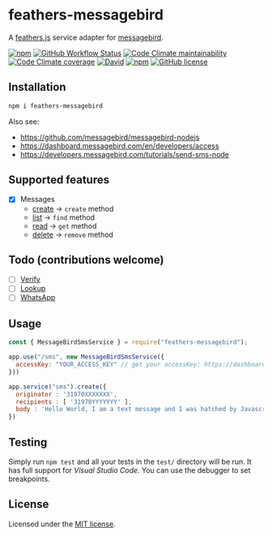 # feathers-messagebird

A [feathers.js](https://feathersjs.com/) service adapter for [messagebird](https://messagebird.com).

[![npm](https://img.shields.io/npm/v/feathers-messagebird)](https://www.npmjs.com/package/feathers-messagebird)
[![GitHub Workflow Status](https://img.shields.io/github/workflow/status/fratzinger/feathers-messagebird/Node.js%20CI)](https://github.com/fratzinger/feathers-messagebird/actions/workflows/node.js.yml?query=branch%3Amain++)
[![Code Climate maintainability](https://img.shields.io/codeclimate/maintainability/fratzinger/feathers-messagebird)](https://codeclimate.com/github/fratzinger/feathers-messagebird)
[![Code Climate coverage](https://img.shields.io/codeclimate/coverage/fratzinger/feathers-messagebird)](https://codeclimate.com/github/fratzinger/xxx)
[![David](https://img.shields.io/david/fratzinger/feathers-messagebird)](https://david-dm.org/fratzinger/feathers-messagebird)
[![npm](https://img.shields.io/npm/dm/feathers-messagebird)](https://www.npmjs.com/package/feathers-messagebird)
[![GitHub license](https://img.shields.io/github/license/fratzinger/xxx)](https://github.com/fratzinger/feathers-messagebird/blob/master/LICENSE)



## Installation

```bash
npm i feathers-messagebird
```

Also see:
- https://github.com/messagebird/messagebird-nodejs
- https://dashboard.messagebird.com/en/developers/access
- https://developers.messagebird.com/tutorials/send-sms-node

## Supported features
- [x] Messages
  - [create](https://developers.messagebird.com/api/sms-messaging/#send-outbound-sms) -> `create` method
  - [list](https://developers.messagebird.com/api/sms-messaging/#list-messages) -> `find` method
  - [read](https://developers.messagebird.com/api/sms-messaging/#view-an-sms) -> `get` method
  - [delete](https://developers.messagebird.com/api/sms-messaging/#available-http-methods) -> `remove` method

## Todo (contributions welcome)
- [ ] [Verify](https://developers.messagebird.com/quickstarts/verify-overview/)
- [ ] [Lookup](https://developers.messagebird.com/quickstarts/lookup-overview/)
- [ ] [WhatsApp](https://developers.messagebird.com/quickstarts/whatsapp-overview/)

## Usage

```js
const { MessageBirdSmsService } = require("feathers-messagebird");

app.use("/sms", new MessageBirdSmsService({
  accessKey: "YOUR_ACCESS_KEY" // get your accessKey: https://dashboard.messagebird.com/en/developers/access
}))

app.service("sms").create({
  originator : '31970XXXXXXX',
  recipients : [ '31970YYYYYYY' ],
  body : 'Hello World, I am a text message and I was hatched by Javascript code!'
})

```

## Testing

Simply run `npm test` and all your tests in the `test/` directory will be run. It has full support for *Visual Studio Code*. You can use the debugger to set breakpoints.

## License

Licensed under the [MIT license](LICENSE).
